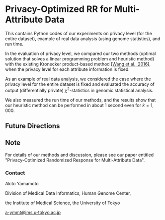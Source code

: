 # Privacy-Optimized RR for Multi-Attribute Data

This contains Python codes of our experiments on privacy level (for the entire dataset), example of real data analysis (using genome statistics), and run time.

In the evaluation of privacy level, we compared our two methods (optimal solution that solves a linear programming problem and heuristic method) with the existing Kronecker product-based method [[Wang et al., 2016](https://ceur-ws.org/Vol-1558/paper35.pdf)], when the privacy level for each attribute information is fixed. 

As an example of real data analysis, we considered the case where the privacy level for the entire dataset is fixed and evaluated the accuracy of output (differentially private) $\chi^2$-statistics in genomic statistical analysis.

We also measured the run time of our methods, and the results show that our heuristic method can be performed in about $1$ second even for $k = 1,000$.

## Future Directions



## Note

For details of our methods and discussion, please see our paper entitled "Privacy-Optimized Randomized Response for Multi-Attribute Data".

### Contact
Akito Yamamoto

Division of Medical Data Informatics, Human Genome Center,

the Institute of Medical Science, the University of Tokyo

a-ymmt@ims.u-tokyo.ac.jp
